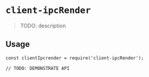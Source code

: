 # `client-ipcRender`

> TODO: description

## Usage

```
const clientIpcrender = require('client-ipcRender');

// TODO: DEMONSTRATE API
```
